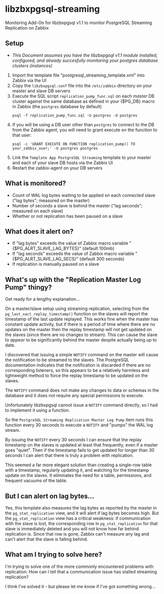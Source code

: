 # libzbxpgsql-streaming
Monitoring Add-On for libzbxpgsql v1.1 to monitor PostgreSQL Streaming Replication on Zabbix

## Setup
* *This Document assumes you have the libzbxpgsql v1.1 module installed, configured, and already succesfully monitoring your postgres database clusters (instances)*

1. Import the template file "postgresql\_streaming\_template.xml" into Zabbix via the UI
1. Copy the `libzbxpgsql.conf` file into the `/etc/zabbix` directory on your master and slave DB servers
1. Execute the SQL script `replication_pump_func.sql` on each *master* DB cluster against the same database as defined in your {$PG\_DB} macro in Zabbix (the `postgres` database by default)
    ```
    psql -f replication_pump_func.sql -U postgres -d postgres
    ```
1. If you will be using a DB user other than `postgres` to connect to the DB from the Zabbix agent, you will need to grant execute on the function to that user:
    ```
    psql -c 'GRANT EXECUTE ON FUNCTION replication_pump() TO your_zabbix_user;' -U postgres postgres
    ```
1. Link the `Template App PostgreSQL Streaming` template to your master and each of your slave DB hosts via the Zabbix UI
1. Restart the zabbix-agent on your DB servers

## What is monitored?
* Count of WAL log bytes waiting to be applied on each _connected_ slave ("lag bytes"; measured on the master)
* Number of seconds a slave is behind the master ("lag seconds"; measured on each slave)
* Whether or not replication has been paused on a slave

## What does it alert on?
* If "lag bytes" exceeds the value of Zabbix macro variable "{$PG\_ALRT\_SLAVE\_LAG\_BYTES}" (default 100mb)
* If "lag seconds" exceeds the value of Zabbix macro variable "{$PG\_ALRT\_SLAVE\_LAG\_SECS}" (default 300 seconds)
* If replication is manually paused on a slave

## What's up with the "Replication Master Log Pump" thingy?
Get ready for a lengthy explanation...

On a master/slave setup using streaming replication, selecting from the `pg_last_xact_replay_timestamp()` function on the slaves will report the timestamp of the last update replayed.  This works fine when the master has constant update activity, but if there is a period of time where there are no updates on the master then the replay timestamp will not get updated on the slaves (since there are no changes to stream). This can cause the slave to _appear_ to be significantly behind the master despite actually being up to date.

I discovered that issuing a simple `NOTIFY` command on the master will cause the notification to be streamed to the slaves. The PostgreSQL documentation indicates that the notification is discarded if there are no corresponding listeners, so this appears to be a relatively harmless and lightweight method to force the replay timestamp to be updated on the slaves.

The `NOTIFY` command does not make any changes to data or schemas in the database and it does not require any special permissions to execute.

Unfortunately libzbxpgsql cannot issue a `NOTIFY` command directly, so I had to implement it using a function.

So the `PostgreSQL Streaming Replication Master Log Pump` item runs this function every 30 seconds to execute a `NOTIFY` and "pumps" the WAL log stream.

By issuing the `NOTIFY` every 30 seconds I can ensure that the replay timestamp on the slaves is updated at least that frequently, even if a master goes "quiet". Then if the timestamp fails to get updated for longer than 30 seconds I can alert that there is truly a problem with replication.

This seemed a far more elegant solution than creating a single-row table with a timestamp, regularly updating it, and watching for the timestamp update on the slaves. It eliminates the need for a table, permissions, and frequent vacuums of the table.

## But I can alert on lag bytes...
Yes, this template also measures the lag bytes as reported by the master in the `pg_stat_replication` view, and it will alert if lag bytes becomes high. But the `pg_stat_replication` view has a critical weakness: if communication with the slave is lost, the corresponding row in `pg_stat_replication` for that slave is immediately deleted and you will not know how far behind replication is. Since that row is gone, Zabbix can't measure any lag and can't alert that the slave is falling behind.

## What am I trying to solve here?
I'm trying to solve one of the more commonly encountered problems with replication: How can I tell that a communication issue has stalled streaming replication?

I think I've solved it - but please let me know if I've got something wrong...
